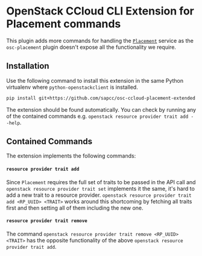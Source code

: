 # OpenStack CCloud CLI Extension for Placement commands

This plugin adds more commands for handling the
[``Placement``](https://docs.openstack.org/placement/latest/) service as the
``osc-placement`` plugin doesn't expose all the functionality we require.

## Installation

Use the following command to install this extension in the same Python
virtualenv where ``python-openstackclient`` is installed.

```bash
pip install git+https://github.com/sapcc/osc-ccloud-placement-extended
```

The extension should be found automatically. You can check by running any of
the contained commands e.g. ``openstack resource provider trait add --help``.

## Contained Commands

The extension implements the following commands:

#### ``resource provider trait add``

Since ``Placement`` requires the full set of traits to be passed in the API
call and ``openstack resource provider trait set`` implements it the same, it's
hard to add a new trait to a resource provider. ``openstack resource provider
trait add <RP_UUID> <TRAIT>`` works around this shortcoming by fetching all
traits first and then setting all of them including the new one.

#### ``resource provider trait remove``

The command ``openstack resource provider trait remove <RP_UUID> <TRAIT>`` has
the opposite functionality of the above ``openstack resource provider trait
add``.
